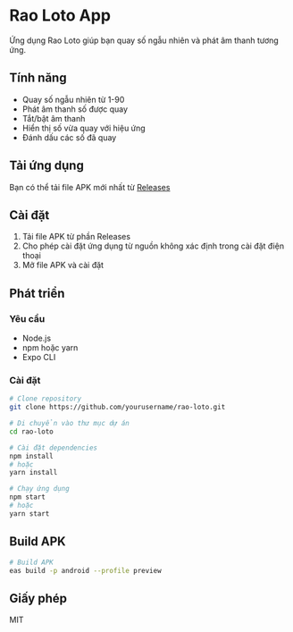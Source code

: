 # Rao Loto App

Ứng dụng Rao Loto giúp bạn quay số ngẫu nhiên và phát âm thanh tương ứng.

## Tính năng

- Quay số ngẫu nhiên từ 1-90
- Phát âm thanh số được quay
- Tắt/bật âm thanh
- Hiển thị số vừa quay với hiệu ứng
- Đánh dấu các số đã quay

## Tải ứng dụng

Bạn có thể tải file APK mới nhất từ [Releases](https://github.com/yourusername/rao-loto/releases)

## Cài đặt

1. Tải file APK từ phần Releases
2. Cho phép cài đặt ứng dụng từ nguồn không xác định trong cài đặt điện thoại
3. Mở file APK và cài đặt

## Phát triển

### Yêu cầu

- Node.js
- npm hoặc yarn
- Expo CLI

### Cài đặt

```bash
# Clone repository
git clone https://github.com/yourusername/rao-loto.git

# Di chuyển vào thư mục dự án
cd rao-loto

# Cài đặt dependencies
npm install
# hoặc
yarn install

# Chạy ứng dụng
npm start
# hoặc
yarn start
```

## Build APK

```bash
# Build APK
eas build -p android --profile preview
```

## Giấy phép

MIT
